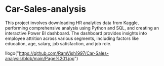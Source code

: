 # Car-Sales-analysis
This project involves downloading HR analytics data from Kaggle, performing comprehensive analysis using Python and SQL, and creating an interactive Power BI dashboard. The dashboard provides insights into employee attrition across various segments, including factors like education, age, salary, job satisfaction, and job role.

!logo("https://github.com/RamVish1997/Car-Sales-analysis/blob/main/Page%201.jpg")
